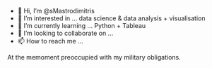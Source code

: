 - 👋 Hi, I’m @sMastrodimitris
- 👀 I’m interested in ... data science & data analysis + visualisation
- 🌱 I’m currently learning ... Python + Tableau 
- 💞️ I’m looking to collaborate on ...
- 📫 How to reach me ... 

At the memoment preoccupied with my military obligations.


<!---
sMastrodimitris/sMastrodimitris is a ✨ special ✨ repository because its `README.md` (this file) appears on your GitHub profile.
You can click the Preview link to take a look at your changes.
--->
